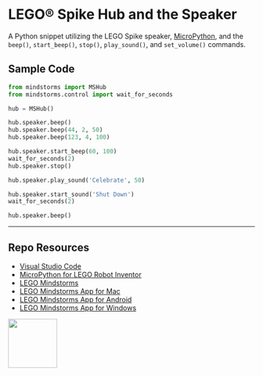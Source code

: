 # LEGO® Spike Hub and the Speaker

A Python snippet utilizing the LEGO Spike speaker, [MicroPython](https://lego.github.io/MINDSTORMS-Robot-Inventor-hub-API/), and the `beep()`, `start_beep()`, `stop()`, `play_sound()`, and `set_volume()` commands.

## Sample Code

```py
from mindstorms import MSHub
from mindstorms.control import wait_for_seconds

hub = MSHub()

hub.speaker.beep()
hub.speaker.beep(44, 2, 50)
hub.speaker.beep(123, 4, 100)

hub.speaker.start_beep(60, 100)
wait_for_seconds(2)
hub.speaker.stop()

hub.speaker.play_sound('Celebrate', 50)

hub.speaker.start_sound('Shut Down')
wait_for_seconds(2)

hub.speaker.beep()
```

***

## Repo Resources

* [Visual Studio Code](https://code.visualstudio.com/)
* [MicroPython for LEGO Robot Inventor](https://www.lego.com/en-ca/themes/mindstorms/downloads)
* [LEGO Mindstorms](https://www.lego.com/en-ca/themes/mindstorms)
* [LEGO Mindstorms App for Mac](https://apps.apple.com/us/app/lego-mindstorms-inventor/id1515448947)
* [LEGO Mindstorms App for Android](https://play.google.com/store/apps/details?id=com.lego.retail.mindstorms)
* [LEGO Mindstorms App for Windows](https://www.microsoft.com/store/apps/9N7GN3KC2GK6)

<a href="https://codeadam.ca">
<img src="https://codeadam.ca/images/code-block.png" width="100">
</a>

